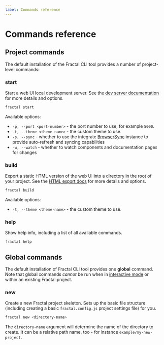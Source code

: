 ```yaml
---
label: Commands reference
---
```


# Commands reference

## Project commands

The default installation of the Fractal CLI tool provides a number of project-level commands:

### start

Start a web UI local development server. See the [dev server documentation](../web/development-server.html) for more details and options.

```bash
fractal start
```

Available options:

* `-p, --port <port-number>` - the port number to use, for example `5000`.
* `-t, --theme <theme-name>` - the custom theme to use.
* `-s, --sync` - whether to use the integrate [BrowserSync](../web/development-server.html#browsersync-integration) instance to provide auto-refresh and syncing capabilities
* `-w, --watch` - whether to watch components and documentation pages for changes

### build

Export a static HTML version of the web UI into a directory in the root of your project. See the [HTML export docs](../web/exporting-static-html.html) for more details and options.

```bash
fractal build
```

Available options:

* `-t, --theme <theme-name>` - the custom theme to use.

### help

Show help info, including a list of all available commands.

```bash
fractal help
```

## Global commands

The default installation of Fractal CLI tool provides one **global** command. Note that global commands *cannot* be run when in [interactive mode](./interactive-mode.html) or within an existing Fractal project.

### new

Create a new Fractal project skeleton. Sets up the basic file structure (including creating a basic `fractal.config.js` project settings file) for you.

```bash
fractal new <directory-name>
```

The `directory-name` argument will determine the name of the directory to create. It can be a relative path name, too - for instance `example/my-new-project`.
